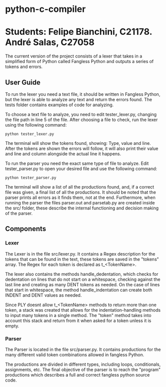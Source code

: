 # python-c-compiler

# Students: Felipe Bianchini, C21178. André Salas, C27058

The current version of the project consists of a lexer that takes in a simplified form of Python called Fangless Python and outputs a series of tokens and errors.

## User Guide

To run the lexer you need a text file, it should be written in Fangless Python, but the lexer is able to analyze any text and return the errors found. The tests folder contains examples of code for analyzing.

To choose a text file to analyze, you need to edit tester_lexer.py, changing the file path in line 5 of the file. After choosing a file to check, run the lexer using the following command:

    python tester_lexer.py

The terminal will show the tokens found, showing: Type, value and line. After the tokens are shown the errors will follow, it will also print their value and line and column alongside the actual line it happens.

To run the parser you need the exact same type of file to analyze. Edit tester_parser.py to open your desired file and use the following command:

    python tester_parser.py

The terminal will show a list of all the productions found, and, if a correct file was given, a final list of all the productions. It should be noted that the parser prints all errors as it finds them, not at the end. Furthermore, when running the parser the files parser.out and parsetab.py are created inside the src/ folder, these describe the internal functioning and decision making of the parser.

## Components

### Lexer

The Lexer is in the file src/lexer.py. It contains a Regex description for the tokens that can be found in the text, these tokens are saved in the "tokens" array. The Regex for each token is declared as t_<TokenName\>. 

The lexer also contains the methods handle_dedentation, which checks for dedentation on lines that do not start on a whitespace, checking against the last line and creating as many DENT tokens as needed. On the case of lines that start in whitespace, the method handle_indentation can create both INDENT and DENT values as needed.

Since PLY doesnt allow t_<TokenName\> methods to return more than one token, a stack was created that allows for the indentation-handling methods to input many tokens in a single method. The "token" method takes into account this stack and return from it when asked for a token unless it is empty.

### Parser

The Parser is located in the file src/parser.py. It contains productions for the many different valid token combinations allowed in fangless Python.

The productions are divided in different types, including loops, conditionals, assignments, etc. The final objective of the parser is to reach the "program" productions which describes a full and correct fangless python source code.
